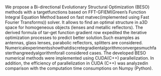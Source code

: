 We propose a Bi-directional Evolutionary Structural Optimization (BESO) methods with a targetfunctions based on FFT-GFIEM(Green’s Function Integral Equation Method based on fast matvec(implemented using Fast Fourier Transforms)) solver. It allows to find an optimal structure in a3D space for homogeneous objects (lenses and metallic reflectors). The derived formula of tar-get function gradient row expedited the iterative optimization processes to predict better solution.Such examples as antennas, glass lenses, parabolic reflectors, splitters are considered. Numericalexperimentsshowthatdiscretegradientalgorithmconvergesmuchfasterthangreedyalgorithmforall considered cases. The developed BESO numerical methods were implemented using CUDA(C++) parallelization. In addition, the efficiency of parallelization in CUDA (C++) was analyzedin comparison with the computation time consumptions on Numpy (Python).
